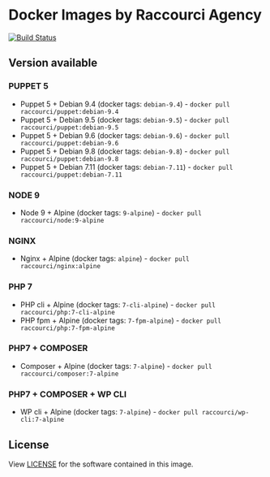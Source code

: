 # Docker Images by Raccourci Agency

[![Build Status](https://travis-ci.org/raccourci/docker.svg?branch=master)](https://travis-ci.org/raccourci/docker)

## Version available

### PUPPET 5

- Puppet 5 + Debian 9.4 (docker tags: `debian-9.4`) - `docker pull raccourci/puppet:debian-9.4`
- Puppet 5 + Debian 9.5 (docker tags: `debian-9.5`) - `docker pull raccourci/puppet:debian-9.5`
- Puppet 5 + Debian 9.6 (docker tags: `debian-9.6`) - `docker pull raccourci/puppet:debian-9.6`
- Puppet 5 + Debian 9.8 (docker tags: `debian-9.8`) - `docker pull raccourci/puppet:debian-9.8`
- Puppet 5 + Debian 7.11 (docker tags: `debian-7.11`) - `docker pull raccourci/puppet:debian-7.11`

### NODE 9

- Node 9 + Alpine (docker tags: `9-alpine`) - `docker pull raccourci/node:9-alpine`

### NGINX

- Nginx + Alpine (docker tags: `alpine`) - `docker pull raccourci/nginx:alpine`

### PHP 7

- PHP cli + Alpine (docker tags: `7-cli-alpine`) - `docker pull raccourci/php:7-cli-alpine`
- PHP fpm + Alpine (docker tags: `7-fpm-alpine`) - `docker pull raccourci/php:7-fpm-alpine`

### PHP7 + COMPOSER

- Composer + Alpine (docker tags: `7-alpine`) - `docker pull raccourci/composer:7-alpine`

### PHP7 + COMPOSER + WP CLI

- WP cli + Alpine (docker tags: `7-alpine`) - `docker pull raccourci/wp-cli:7-alpine`

## License

View [LICENSE](LICENSE) for the software contained in this image.
